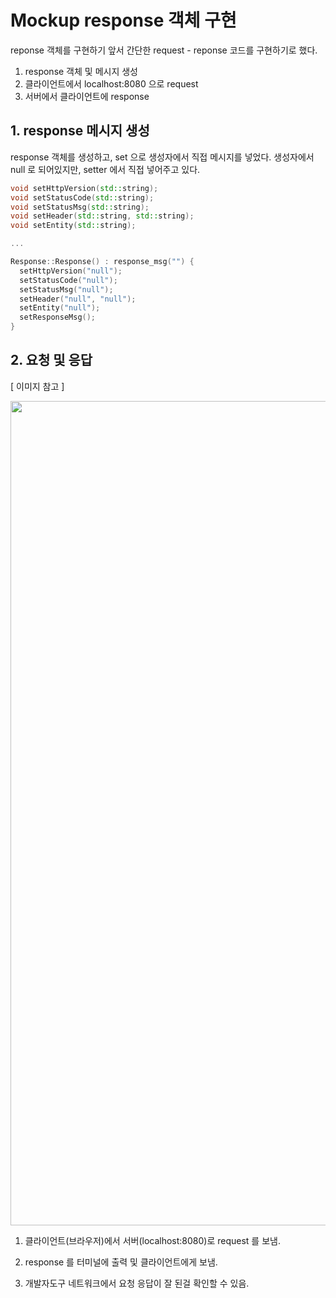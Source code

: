 # Mockup response 객체 구현

reponse 객체를 구현하기 앞서 간단한 request - reponse 코드를 구현하기로 했다.

1. response 객체 및 메시지 생성
2. 클라이언트에서 localhost:8080 으로 request
3. 서버에서 클라이언트에 response

## 1. response 메시지 생성
response 객체를 생성하고, set 으로 생성자에서 직접 메시지를 넣었다.
생성자에서 null 로 되어있지만, setter 에서 직접 넣어주고 있다.
```c++
void setHttpVersion(std::string);
void setStatusCode(std::string);
void setStatusMsg(std::string);
void setHeader(std::string, std::string);
void setEntity(std::string);

...

Response::Response() : response_msg("") {
  setHttpVersion("null");
  setStatusCode("null");
  setStatusMsg("null");
  setHeader("null", "null");
  setEntity("null");
  setResponseMsg();
}

```

## 2. 요청 및 응답
[ 이미지 참고 ]
<p align='center'>
    <img width="1319" alt="image" src="https://user-images.githubusercontent.com/85930183/231362689-1fe96932-d668-43d1-8766-8c5ccd88a710.png" width='95%'>
</p>

1. 클라이언트(브라우저)에서 서버(localhost:8080)로 request 를 보냄.

2. response 를 터미널에 출력 및 클라이언트에게 보냄.

3. 개발자도구 네트워크에서 요청 응답이 잘 된걸 확인할 수 있음.